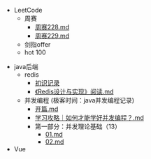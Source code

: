 * LeetCode
    * 周赛
        *  [周赛228.md](docs/weekly/228)
        *   [周赛229.md](docs/weekly/229.md) 
    * 剑指offer
    * hot 100

- java后端
  - redis
    -  [初识记录](docs/redis/introduction.md) 
    -  [《Redis设计与实现》阅读.md](docs/redis/《Redis设计与实现》阅读.md) 
  - 并发编程 (极客时间：java并发编程记录)
    -  [开篇.md](docs/concurent/序言.md) 
    -  [学习攻略｜如何才能学好并发编程？.md](docs/concurent/学习攻略｜如何才能学好并发编程？.md) 
    - 第一部分：并发理论基础（13）
      -  [01.md](docs/concurent/01.md) 
      -  [02.md](docs/concurent/02.md) 
- Vue

